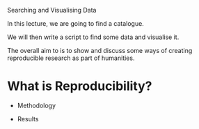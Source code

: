 Searching and Visualising Data

In this lecture, we are going to find a catalogue. 

We will then write a script to find some data and visualise it. 

The overall aim to is to show and discuss some ways of creating reproducible research as part of humanities. 

What is Reproducibility?
=======================

*  Methodology

*  Results

